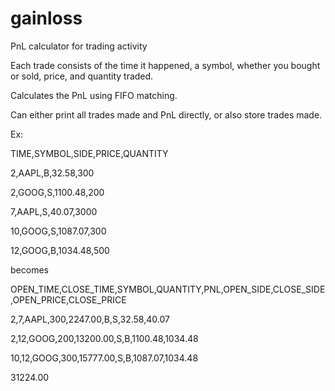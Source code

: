 # gainloss
PnL calculator for trading activity

Each trade consists of the time it happened, a symbol, whether you bought or sold,
price, and quantity traded.

Calculates the PnL using FIFO matching.

Can either print all trades made and PnL directly, or also store trades made.

Ex:

TIME,SYMBOL,SIDE,PRICE,QUANTITY

2,AAPL,B,32.58,300

2,GOOG,S,1100.48,200

7,AAPL,S,40.07,3000

10,GOOG,S,1087.07,300

12,GOOG,B,1034.48,500 

becomes

OPEN_TIME,CLOSE_TIME,SYMBOL,QUANTITY,PNL,OPEN_SIDE,CLOSE_SIDE,OPEN_PRICE,CLOSE_PRICE

2,7,AAPL,300,2247.00,B,S,32.58,40.07

2,12,GOOG,200,13200.00,S,B,1100.48,1034.48

10,12,GOOG,300,15777.00,S,B,1087.07,1034.48

31224.00
